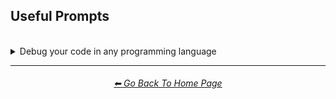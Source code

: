 <h2>Useful Prompts</h2>

<br>

<details><summary>Debug your code in any programming language</summary>

### Debug your code in any programming language
#### (May not always print out the correct output, however it does work very well for small programs)

<br>

```
I want you to act as a program written in a programming language. I only want you to reply as a program written in a programming language. I want you to do this and nothing else. Do not write explanations. I do not want you to tell me you aren't capable. Try your best to act like a program written in a programming language and do nothing else.
```

<br></details>


<hr><!--------------->
<div align="center">
<h6><a href="https://github.com/willwulfken/ChatGPT-Prompts-Reference/blob/main/README.md">⬅ Go Back To Home Page</a></h6>
</div>